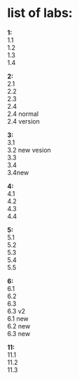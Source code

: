 # list of labs:
**1:**  
1.1  
1.2  
1.3  
1.4  
  
**2:**  
2.1  
2.2  
2.3  
2.4  
2.4 normal  
2.4 version  
  
**3:**  
3.1  
3.2 new vesion  
3.3  
3.4  
3.4new  
  
**4:**  
4.1  
4.2  
4.3  
4.4  
  
**5:**  
5.1  
5.2  
5.3  
5.4  
5.5  
  
**6:**  
6.1  
6.2  
6.3  
6.3 v2  
6.1 new  
6.2 new  
6.3 new  

**11:**  
11.1  
11.2  
11.3  
